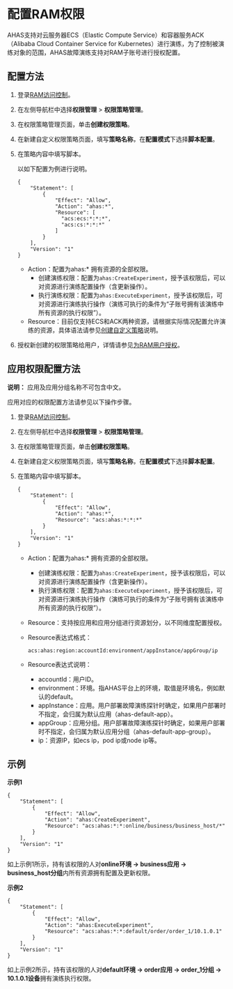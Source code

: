 # 配置RAM权限

AHAS支持对云服务器ECS（Elastic Compute Service）和容器服务ACK（Alibaba Cloud Container Service for Kubernetes）进行演练，为了控制被演练对象的范围，AHAS故障演练支持对RAM子账号进行授权配置。

## 配置方法

1.  登录[RAM访问控制](https://ram.console.aliyun.com/)。

2.  在左侧导航栏中选择**权限管理** \> **权限策略管理**。

3.  在权限策略管理页面，单击**创建权限策略**。

4.  在新建自定义权限策略页面，填写**策略名称**，在**配置模式**下选择**脚本配置**。

5.  在策略内容中填写脚本。

    以如下配置为例进行说明。

    ```
    {
        "Statement": [
            {
                "Effect": "Allow",
                "Action": "ahas:*",
                "Resource": [
                  "acs:ecs:*:*:*",
                  "acs:cs:*:*:*"
                ]
            }
        ],
        "Version": "1"
    }
    ```

    -   Action：配置为ahas:\* 拥有资源的全部权限。
        -   创建演练权限：配置为`ahas:CreateExperiment`，授予该权限后，可以对资源进行演练配置操作（含更新操作）。
        -   执行演练权限：配置为`ahas:ExecuteExperiment`，授予该权限后，可对资源进行演练执行操作（演练可执行的条件为“子账号拥有该演练中所有资源的执行权限”）。
    -   Resource：目前仅支持ECS和ACK两种资源，请根据实际情况配置允许演练的资源，具体语法请参见[创建自定义策略](/cn.zh-CN/权限策略管理/自定义策略/创建自定义策略.md)说明。
6.  授权新创建的权限策略给用户，详情请参见[为RAM用户授权](/cn.zh-CN/用户管理/为RAM用户授权.md)。


## 应用权限配置方法

**说明：** 应用及应用分组名称不可包含中文。

应用对应的权限配置方法请参见以下操作步骤。

1.  登录[RAM访问控制](https://ram.console.aliyun.com/)。

2.  在左侧导航栏中选择**权限管理** \> **权限策略管理**。

3.  在权限策略管理页面，单击**创建权限策略**。

4.  在新建自定义权限策略页面，填写**策略名称**，在**配置模式**下选择**脚本配置**。

5.  在策略内容中填写脚本。

    ```
    {
        "Statement": [
            {
                "Effect": "Allow",
                "Action": "ahas:*",
                "Resource": "acs:ahas:*:*:*"
            }
        ],
        "Version": "1"
    }
    ```

    -   Action：配置为ahas:\* 拥有资源的全部权限。
        -   创建演练权限：配置为`ahas:CreateExperiment`，授予该权限后，可以对资源进行演练配置操作（含更新操作）。
        -   执行演练权限：配置为`ahas:ExecuteExperiment`，授予该权限后，可对资源进行演练执行操作（演练可执行的条件为“子账号拥有该演练中所有资源的执行权限”）。
    -   Resource：支持按应用和应用分组进行资源划分，以不同维度配置授权。
    -   Resource表达式格式：

        ```
        acs:ahas:region:accountId:environment/appInstance/appGroup/ip
        ```

    -   Resource表达式说明：
        -   accountId：用户ID。
        -   environment：环境。指AHAS平台上的环境，取值是环境名，例如默认的default。
        -   appInstance：应用。用户部署故障演练探针时确定，如果用户部署时不指定，会归属为默认应用（ahas-default-app）。
        -   appGroup：应用分组。用户部署故障演练探针时确定，如果用户部署时不指定，会归属为默认应用分组（ahas-default-app-group）。
        -   ip：资源IP，如ecs ip，pod ip或node ip等。

## 示例

**示例1**

```
{
    "Statement": [
        {
            "Effect": "Allow",
            "Action": "ahas:CreateExperiment",
            "Resource": "acs:ahas:*:*:online/business/business_host/*"
        }
    ],
    "Version": "1"
}
```

如上示例1所示，持有该权限的人对**online环境 -\> business应用 -\> business\_host分组**内所有资源拥有配置及更新权限。

**示例2**

```
{
    "Statement": [
        {
            "Effect": "Allow",
            "Action": "ahas:ExecuteExperiment",
            "Resource": "acs:ahas:*:*:default/order/order_1/10.1.0.1"
        }
    ],
    "Version": "1"
}
```

如上示例2所示，持有该权限的人对**default环境 -\> order应用 -\> order\_1分组 -\> 10.1.0.1设备**拥有演练执行权限。

